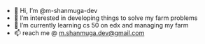 - 👋 Hi, I’m @m-shanmuga-dev
- 👀 I’m interested in developing things to solve my farm problems  
- 🌱 I’m currently learning cs 50 on edx and managing my farm 
- 📫 reach me @ m.shanmuga.dev@gmail.com

<!---
m-shanmuga-dev/m-shanmuga-dev is a ✨ special ✨ repository because its `README.md` (this file) appears on your GitHub profile.
You can click the Preview link to take a look at your changes.
--->

